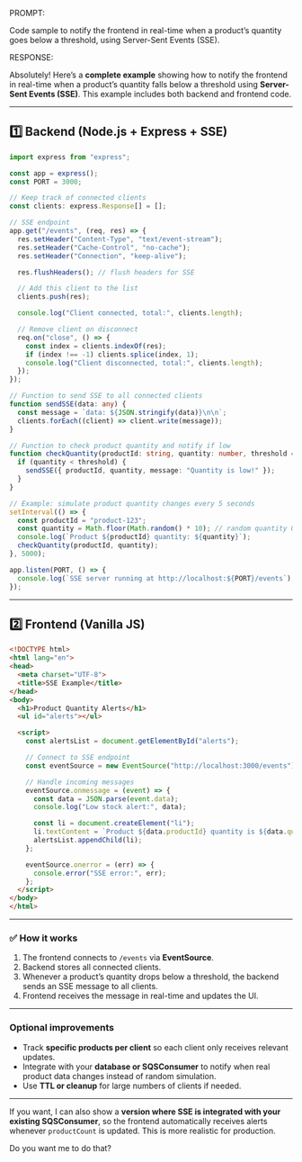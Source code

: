 PROMPT: 

Code sample to notify the frontend in real-time when a product’s quantity goes below a threshold, using Server-Sent Events (SSE).

RESPONSE:

Absolutely! Here’s a **complete example** showing how to notify the frontend in real-time when a product’s quantity falls below a threshold using **Server-Sent Events (SSE)**. This example includes both backend and frontend code.

---

## 1️⃣ Backend (Node.js + Express + SSE)

```ts
import express from "express";

const app = express();
const PORT = 3000;

// Keep track of connected clients
const clients: express.Response[] = [];

// SSE endpoint
app.get("/events", (req, res) => {
  res.setHeader("Content-Type", "text/event-stream");
  res.setHeader("Cache-Control", "no-cache");
  res.setHeader("Connection", "keep-alive");

  res.flushHeaders(); // flush headers for SSE

  // Add this client to the list
  clients.push(res);

  console.log("Client connected, total:", clients.length);

  // Remove client on disconnect
  req.on("close", () => {
    const index = clients.indexOf(res);
    if (index !== -1) clients.splice(index, 1);
    console.log("Client disconnected, total:", clients.length);
  });
});

// Function to send SSE to all connected clients
function sendSSE(data: any) {
  const message = `data: ${JSON.stringify(data)}\n\n`;
  clients.forEach((client) => client.write(message));
}

// Function to check product quantity and notify if low
function checkQuantity(productId: string, quantity: number, threshold = 5) {
  if (quantity < threshold) {
    sendSSE({ productId, quantity, message: "Quantity is low!" });
  }
}

// Example: simulate product quantity changes every 5 seconds
setInterval(() => {
  const productId = "product-123";
  const quantity = Math.floor(Math.random() * 10); // random quantity 0-9
  console.log(`Product ${productId} quantity: ${quantity}`);
  checkQuantity(productId, quantity);
}, 5000);

app.listen(PORT, () => {
  console.log(`SSE server running at http://localhost:${PORT}/events`);
});
```

---

## 2️⃣ Frontend (Vanilla JS)

```html
<!DOCTYPE html>
<html lang="en">
<head>
  <meta charset="UTF-8">
  <title>SSE Example</title>
</head>
<body>
  <h1>Product Quantity Alerts</h1>
  <ul id="alerts"></ul>

  <script>
    const alertsList = document.getElementById("alerts");

    // Connect to SSE endpoint
    const eventSource = new EventSource("http://localhost:3000/events");

    // Handle incoming messages
    eventSource.onmessage = (event) => {
      const data = JSON.parse(event.data);
      console.log("Low stock alert:", data);

      const li = document.createElement("li");
      li.textContent = `Product ${data.productId} quantity is ${data.quantity}: ${data.message}`;
      alertsList.appendChild(li);
    };

    eventSource.onerror = (err) => {
      console.error("SSE error:", err);
    };
  </script>
</body>
</html>
```

---

### ✅ How it works

1. The frontend connects to `/events` via **EventSource**.
2. Backend stores all connected clients.
3. Whenever a product’s quantity drops below a threshold, the backend sends an SSE message to all clients.
4. Frontend receives the message in real-time and updates the UI.

---

### Optional improvements

* Track **specific products per client** so each client only receives relevant updates.
* Integrate with your **database or SQSConsumer** to notify when real product data changes instead of random simulation.
* Use **TTL or cleanup** for large numbers of clients if needed.

---

If you want, I can also show a **version where SSE is integrated with your existing SQSConsumer**, so the frontend automatically receives alerts whenever `productCount` is updated. This is more realistic for production.

Do you want me to do that?
